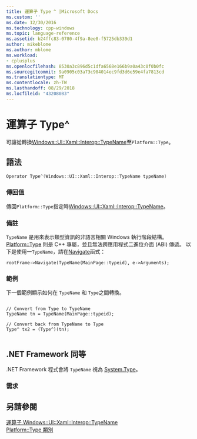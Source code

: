 ```yaml
---
title: 運算子 Type ^ |Microsoft Docs
ms.custom: ''
ms.date: 12/30/2016
ms.technology: cpp-windows
ms.topic: language-reference
ms.assetid: b24ffc83-0780-4f9a-8ee0-f5725db339d1
author: mikeblome
ms.author: mblome
ms.workload:
- cplusplus
ms.openlocfilehash: 8530a3c896d5c1dfa6568e166b9a0a43c0f0b0fc
ms.sourcegitcommit: 9a0905c03a73c904014ec9fd3d6e59e4fa7813cd
ms.translationtype: MT
ms.contentlocale: zh-TW
ms.lasthandoff: 08/29/2018
ms.locfileid: "43208083"
---
```

# <a name="operator-type"></a>運算子 Type^
可讓從轉換[Windows::UI::Xaml::Interop::TypeName](https://msdn.microsoft.com/library/windows/apps/windows.ui.xaml.interop.typename.aspx)至`Platform::Type`。  
  
## <a name="syntax"></a>語法  
  
```cpp  
Operator Type^(Windows::UI::Xaml::Interop::TypeName typeName)  
```  
  
### <a name="return-value"></a>傳回值  
 傳回`Platform::Type`指定時[Windows::UI::Xaml::Interop::TypeName](https://msdn.microsoft.com/library/windows/apps/windows.ui.xaml.interop.typename.aspx)。  
  
### <a name="remarks"></a>備註  
 `TypeName` 是用來表示類型資訊的非語言相關 Windows 執行階段結構。 [Platform::Type](../cppcx/platform-type-class.md) 則是 C++ 專屬，並且無法跨應用程式二進位介面 (ABI) 傳遞。 以下是使用一`TypeName`，請在[Navigate](https://msdn.microsoft.com/library/windows/apps/hh702394.aspx)函式：  
  
```  
rootFrame->Navigate(TypeName(MainPage::typeid), e->Arguments);  
```  
  
### <a name="example"></a>範例  
 下一個範例顯示如何在 `TypeName` 和 `Type`之間轉換。  
  
```  
  
// Convert from Type to TypeName  
TypeName tn = TypeName(MainPage::typeid);  
  
// Convert back from TypeName to Type  
Type^ tx2 = (Type^)(tn);  
  
```  
  
## <a name="net-framework-equivalent"></a>.NET Framework 同等  
 .NET Framework 程式會將 `TypeName` 視為 [System.Type](assetId:///System.Type?qualifyHint=False&autoUpgrade=True)。  
  
### <a name="requirements"></a>需求  
  
## <a name="see-also"></a>另請參閱  
 [運算子 Windows::UI::Xaml::Interop::TypeName](../cppcx/operator-windows-ui-xaml-interop-typename.md)   
 [Platform::Type 類別](../cppcx/platform-type-class.md)